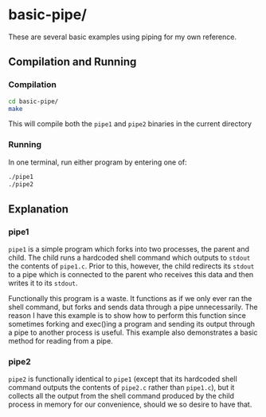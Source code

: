 # basic-pipe/

These are several basic examples using piping for my own reference.

## Compilation and Running

### Compilation

```bash
cd basic-pipe/
make
```
This will compile both the `pipe1` and `pipe2` binaries in the current directory

### Running

In one terminal, run either program by entering one of:

```bash
./pipe1
./pipe2
```

## Explanation

### pipe1

`pipe1` is a simple program which forks into two processes, the parent and
child. The child runs a hardcoded shell command which outputs to `stdout` the
contents of `pipe1.c`. Prior to this, however, the child redirects its `stdout`
to a pipe which is connected to the parent who receives this data and then
writes it to its `stdout`.

Functionally this program is a waste. It functions as if we only ever ran the
shell command, but forks and sends data through a pipe unnecessarily. The
reason I have this example is to show how to perform this function since
sometimes forking and exec()ing a program and sending its output through a pipe
to another process is useful. This example also demonstrates a basic method for
reading from a pipe.

### pipe2

`pipe2` is functionally identical to `pipe1` (except that its hardcoded shell
command outputs the contents of `pipe2.c` rather than `pipe1.c`), but it
collects all the output from the shell command produced by the child process in
memory for our convenience, should we so desire to have that.
